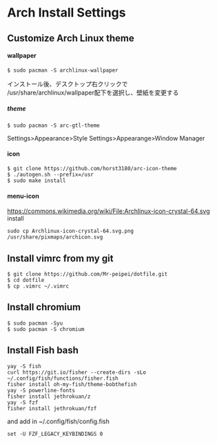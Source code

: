 
# Arch Install Settings

## Customize Arch Linux theme

#### wallpaper
```
$ sudo pacman -S archlinux-wallpaper
```
インストール後、デスクトップ右クリックで  
/usr/share/archlinux/wallpaper配下を選択し、壁紙を変更する

##### theme
```
$ sudo pacman -S arc-gtl-theme
```
Settings>Appearance>Style
Settings>Appearange>Window Manager

#### icon
```
$ git clone https://github.com/horst3180/arc-icon-theme
$ ./autogen.sh --prefix=/usr
$ sudo make install
```

#### menu-icon
https://commons.wikimedia.org/wiki/File:Archlinux-icon-crystal-64.svg
install
```
sudo cp Archlinux-icon-crystal-64.svg.png /usr/share/pixmaps/archicon.svg
```

## Install vimrc from my git
```
$ git clone https://github.com/Mr-peipei/dotfile.git
$ cd dotfile
$ cp .vimrc ~/.vimrc
```

## Install chromium
```
$ sudo pacman -Syu
$ sudo pacman -S chromium
```

## Install Fish bash

```
yay -S fish
curl https://git.io/fisher --create-dirs -sLo ~/.config/fish/functions/fisher.fish
fisher install oh-my-fish/theme-bobthefish
yay -S powerline-fonts
fisher install jethrokuan/z
yay -S fzf
fisher install jethrokuan/fzf
```

and add in ~/.config/fish/config.fish

```
set -U FZF_LEGACY_KEYBINDINGS 0
```

